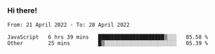 ### Hi there!

<!--START_SECTION:waka-->

```text
From: 21 April 2022 - To: 28 April 2022

JavaScript   6 hrs 39 mins   █████████████████████▒░░░   85.58 %
Other        25 mins         █▒░░░░░░░░░░░░░░░░░░░░░░░   05.39 %
```

<!--END_SECTION:waka-->
